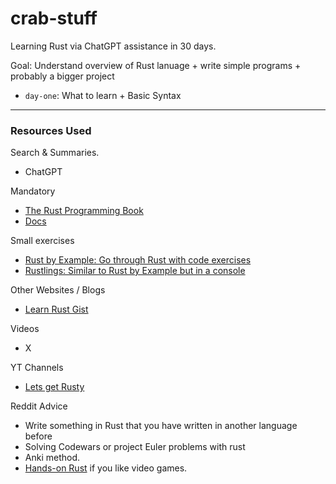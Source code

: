 # crab-stuff

Learning Rust via ChatGPT assistance in 30 days.

Goal: Understand overview of Rust lanuage + write simple programs + probably a bigger project

- `day-one`: What to learn + Basic Syntax

---

### Resources Used

Search & Summaries.

- ChatGPT

Mandatory

- [The Rust Programming Book](https://doc.rust-lang.org/stable/book/)
- [Docs](https://www.rust-lang.org/learn)

Small exercises

- [Rust by Example: Go through Rust with code exercises](https://doc.rust-lang.org/rust-by-example/)
- [Rustlings: Similar to Rust by Example but in a console](https://github.com/rust-lang/rustlings)

Other Websites / Blogs

- [Learn Rust Gist](https://gist.github.com/rylev/f76b8e9567a722f1b157a69a4f98f1c1)

Videos

- X

YT Channels

- [Lets get Rusty](https://www.youtube.com/@letsgetrusty/videos)

Reddit Advice

- Write something in Rust that you have written in another language before
- Solving Codewars or project Euler problems with rust
- Anki method.
- [Hands-on Rust](https://pragprog.com/titles/hwrust/hands-on-rust/) if you like video games.
